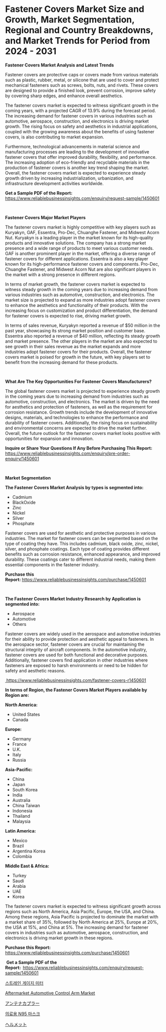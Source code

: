 <p><h1>Fastener Covers Market Size and Growth, Market Segmentation, Regional and Country Breakdowns, and Market Trends for Period from 2024 -  2031</h1></p><p><strong>Fastener Covers Market Analysis and Latest Trends</strong></p>
<p><p>Fastener covers are protective caps or covers made from various materials such as plastic, rubber, metal, or silicone that are used to cover and protect mechanical fasteners such as screws, bolts, nuts, and rivets. These covers are designed to provide a finished look, prevent corrosion, improve safety by covering sharp edges, and enhance overall aesthetics.</p><p>The fastener covers market is expected to witness significant growth in the coming years, with a projected CAGR of 13.9% during the forecast period. The increasing demand for fastener covers in various industries such as automotive, aerospace, construction, and electronics is driving market growth. The rising focus on safety and aesthetics in industrial applications, coupled with the growing awareness about the benefits of using fastener covers, is also contributing to market expansion.</p><p>Furthermore, technological advancements in material science and manufacturing processes are leading to the development of innovative fastener covers that offer improved durability, flexibility, and performance. The increasing adoption of eco-friendly and recyclable materials in the production of fastener covers is another key trend shaping the market. Overall, the fastener covers market is expected to experience steady growth driven by increasing industrialization, urbanization, and infrastructure development activities worldwide.</p></p>
<p><strong>Get a Sample PDF of the Report:&nbsp;</strong> <a href="https://www.reliablebusinessinsights.com/enquiry/request-sample/1450601">https://www.reliablebusinessinsights.com/enquiry/request-sample/1450601</a></p>
<p>&nbsp;</p>
<p><strong>Fastener Covers Major Market Players</strong></p>
<p><p>The fastener covers market is highly competitive with key players such as Kuryakyn, GAF, Essentra, Pro-Dec, Chuanghe Fastener, and Midwest Acorn Nut. Kuryakyn is a leading player in the market known for its high-quality products and innovative solutions. The company has a strong market presence and a wide range of products to meet various customer needs. GAF is another prominent player in the market, offering a diverse range of fastener covers for different applications. Essentra is also a key player known for its high-performance fastener covers and components. Pro-Dec, Chuanghe Fastener, and Midwest Acorn Nut are also significant players in the market with a strong presence in different regions.</p><p>In terms of market growth, the fastener covers market is expected to witness steady growth in the coming years due to increasing demand from various industries such as automotive, construction, and electronics. The market size is projected to expand as more industries adopt fastener covers to enhance the aesthetics and functionality of their products. With the increasing focus on customization and product differentiation, the demand for fastener covers is expected to rise, driving market growth.</p><p>In terms of sales revenue, Kuryakyn reported a revenue of $50 million in the past year, showcasing its strong market position and customer base. Essentra also reported a revenue of $40 million, reflecting its steady growth and market presence. The other players in the market are also expected to see growth in their sales revenue as the market expands and more industries adopt fastener covers for their products. Overall, the fastener covers market is poised for growth in the future, with key players set to benefit from the increasing demand for these products.</p></p>
<p>&nbsp;</p>
<p><strong>What Are The Key Opportunities For Fastener Covers Manufacturers?</strong></p>
<p><p>The global fastener covers market is projected to experience steady growth in the coming years due to increasing demand from industries such as automotive, construction, and electronics. The market is driven by the need for aesthetics and protection of fasteners, as well as the requirement for corrosion resistance. Growth trends include the development of innovative designs, materials, and technologies to enhance the performance and durability of fastener covers. Additionally, the rising focus on sustainability and environmental concerns are expected to drive the market further. Overall, the future outlook for the fastener covers market looks positive with opportunities for expansion and innovation.</p></p>
<p><strong>Inquire or Share Your Questions If Any Before Purchasing This Report:</strong> <a href="https://www.reliablebusinessinsights.com/enquiry/pre-order-enquiry/1450601">https://www.reliablebusinessinsights.com/enquiry/pre-order-enquiry/1450601</a></p>
<p>&nbsp;</p>
<p><strong>Market Segmentation</strong></p>
<p><strong>The Fastener Covers Market Analysis by types is segmented into:</strong></p>
<p><ul><li>Cadmium</li><li>BlackOxide</li><li>Zinc</li><li>Nickel</li><li>Silver</li><li>Phosphate</li></ul></p>
<p><p>Fastener covers are used for aesthetic and protective purposes in various industries. The market for fastener covers can be segmented based on the type of coating they have. This includes cadmium, black oxide, zinc, nickel, silver, and phosphate coatings. Each type of coating provides different benefits such as corrosion resistance, enhanced appearance, and improved durability. These coatings cater to different industrial needs, making them essential components in the fastener industry.</p></p>
<p><strong>Purchase this Report:&nbsp;</strong><a href="https://www.reliablebusinessinsights.com/purchase/1450601">https://www.reliablebusinessinsights.com/purchase/1450601</a></p>
<p>&nbsp;</p>
<p><strong>The Fastener Covers Market Industry Research by Application is segmented into:</strong></p>
<p><ul><li>Aerospace</li><li>Automotive</li><li>Others</li></ul></p>
<p><p>Fastener covers are widely used in the aerospace and automotive industries for their ability to provide protection and aesthetic appeal to fasteners. In the aerospace sector, fastener covers are crucial for maintaining the structural integrity of aircraft components. In the automotive industry, fastener covers are used for both functional and decorative purposes. Additionally, fastener covers find application in other industries where fasteners are exposed to harsh environments or need to be hidden for safety and aesthetic reasons.</p></p>
<p><a href="https://www.reliablebusinessinsights.com/fastener-covers-r1450601">&nbsp;https://www.reliablebusinessinsights.com/fastener-covers-r1450601</a></p>
<p><strong>In terms of Region, the Fastener Covers Market Players available by Region are:</strong></p>
<p>
    <p> <strong> North America: </strong>
        <ul>
            <li>United States</li>
            <li>Canada</li>
        </ul>
        </p> 
    <p> <strong> Europe: </strong>
        <ul>
            <li>Germany</li>
            <li>France</li>
            <li>U.K.</li>
            <li>Italy</li>
            <li>Russia</li>
        </ul>
        </p> 
    <p> <strong> Asia-Pacific: </strong>
        <ul>
            <li>China</li>
            <li>Japan</li>
            <li>South Korea</li>
            <li>India</li>
            <li>Australia</li>
            <li>China Taiwan</li>
            <li>Indonesia</li>
            <li>Thailand</li>
            <li>Malaysia</li>
        </ul>
        </p> 
    <p> <strong> Latin America: </strong>
        <ul>
            <li>Mexico</li>
            <li>Brazil</li>
            <li>Argentina Korea</li>
            <li>Colombia</li>
        </ul>
        </p> 
    <p> <strong> Middle East & Africa: </strong>
        <ul>
            <li>Turkey</li>
            <li>Saudi</li>
            <li>Arabia</li>
            <li>UAE</li>
            <li>Korea</li>
        </ul>
    </p>
    </p>
<p><p>The fastener covers market is expected to witness significant growth across regions such as North America, Asia Pacific, Europe, the USA, and China. Among these regions, Asia Pacific is projected to dominate the market with a market share of 35%, followed by North America at 25%, Europe at 20%, the USA at 15%, and China at 5%. The increasing demand for fastener covers in industries such as automotive, aerospace, construction, and electronics is driving market growth in these regions.</p></p>
<p><strong>Purchase this Report: </strong><a href="https://www.reliablebusinessinsights.com/purchase/1450601">https://www.reliablebusinessinsights.com/purchase/1450601</a></p>
<p>&nbsp;<strong>Get a Sample PDF of the Report:&nbsp;&nbsp;</strong><a href="https://www.reliablebusinessinsights.com/enquiry/request-sample/1450601">https://www.reliablebusinessinsights.com/enquiry/request-sample/1450601</a></p>
<p><strong></strong></p>
<p><p><a href="https://github.com/JeromeRtyau89966/Market-Research-Report-List-2/blob/main/6357011117501.md">스트레인 게이지 미터</a></p><p><a href="https://github.com/isharif044/Market-Research-Report-List-1/blob/main/aftermarket-automotive-control-arm-market.md">Aftermarket Automotive Control Arm Market</a></p><p><a href="https://medium.com/@wilmerwalsh1/%E3%82%A2%E3%83%B3%E3%83%86%E3%83%8A%E3%82%AB%E3%83%97%E3%83%A9%E3%83%BC%E5%B8%82%E5%A0%B4%E3%81%AE%E3%83%88%E3%83%AC%E3%83%B3%E3%83%89%E3%81%A8%E5%88%86%E6%9E%90-%E5%B0%86%E6%9D%A5%E3%81%AE%E6%88%90%E9%95%B7%E3%81%AE%E6%A9%9F%E4%BC%9A%E3%81%A8%E8%AA%B2%E9%A1%8C-2024%E5%B9%B4-2031%E5%B9%B4-f74bb1b9d220">アンテナカプラー</a></p><p><a href="https://medium.com/@pandhuhelmi_51885/%EA%B8%80%EB%A1%9C%EB%B2%8C-%EC%9D%98%EB%A3%8C%EC%9A%A9-n95-%EB%A7%88%EC%8A%A4%ED%81%AC-%EC%8B%9C%EC%9E%A5-%EA%B7%9C%EB%AA%A8%EB%8A%94-%EC%82%B0%EC%97%85-%EC%A0%84%EB%A7%9D%EC%97%90-%EB%94%B0%EB%A5%B4%EB%A9%B4-2024%EB%85%84%EB%B6%80%ED%84%B0-2031%EB%85%84%EA%B9%8C%EC%A7%80-%EC%9D%98-cagr%EC%9D%84-%EA%B2%BD%ED%97%98%ED%95%A0-%EA%B2%83%EC%9C%BC%EB%A1%9C-%EC%98%88%EC%83%81%EB%90%A9%EB%8B%88%EB%8B%A4-75191797d0af">의료용 N95 마스크</a></p><p><a href="https://github.com/LizaHeller2023/Market-Research-Report-List-1/blob/main/8236610129796.md">ヘルメット</a></p></p>